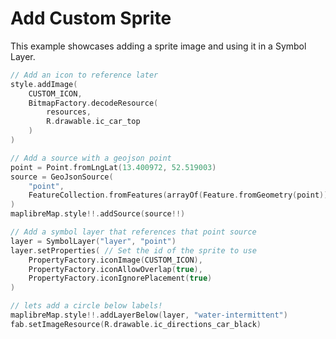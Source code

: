 # Add Custom Sprite

[//]: # ({{ activity_source_note&#40;"CustomSpriteActivity.kt"&#41; }})

This example showcases adding a sprite image and using it in a Symbol Layer.

```kotlin
// Add an icon to reference later
style.addImage(
    CUSTOM_ICON,
    BitmapFactory.decodeResource(
        resources,
        R.drawable.ic_car_top
    )
)

// Add a source with a geojson point
point = Point.fromLngLat(13.400972, 52.519003)
source = GeoJsonSource(
    "point",
    FeatureCollection.fromFeatures(arrayOf(Feature.fromGeometry(point)))
)
maplibreMap.style!!.addSource(source!!)

// Add a symbol layer that references that point source
layer = SymbolLayer("layer", "point")
layer.setProperties( // Set the id of the sprite to use
    PropertyFactory.iconImage(CUSTOM_ICON),
    PropertyFactory.iconAllowOverlap(true),
    PropertyFactory.iconIgnorePlacement(true)
)

// lets add a circle below labels!
maplibreMap.style!!.addLayerBelow(layer, "water-intermittent")
fab.setImageResource(R.drawable.ic_directions_car_black)
```
